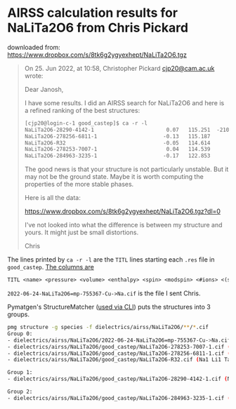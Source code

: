 # AIRSS calculation results for NaLiTa2O6 from Chris Pickard

downloaded from: <https://www.dropbox.com/s/8tk6g2ygyexhept/NaLiTa2O6.tgz>

> On 25. Jun 2022, at 10:58, Christopher Pickard <cjp20@cam.ac.uk> wrote:
>
> Dear Janosh,
>
> I have some results. I did an AIRSS search for NaLiTa2O6 and here is a refined ranking of the best structures:
>
>```txt
> [cjp20@login-c-1 good_castep]$ ca -r -l
> NaLiTa2O6-28290-4142-1                       0.07   115.251  -21030.124   2 LiNaTa2O6    Pmn21          1
> NaLiTa2O6-278256-6811-1                     -0.13   115.187       0.010   1 LiNaTa2O6    R3             1
> NaLiTa2O6-R32                               -0.05   114.614       0.097   1 LiNaTa2O6    R32            1
> NaLiTa2O6-278253-7007-1                      0.04   114.539       0.102   1 LiNaTa2O6    R3             1
> NaLiTa2O6-284963-3235-1                     -0.17   122.853       0.161   1 LiNaTa2O6    R3             1
>```
>
> The good news is that your structure is not particularly unstable. But it may not be the ground state. Maybe it is worth computing the properties of the more stable phases.
>
> Here is all the data:
>
> <https://www.dropbox.com/s/8tk6g2ygyexhept/NaLiTa2O6.tgz?dl=0>
>
> I've not looked into what the difference is between my structure and yours. It might just be small distortions.
>
> Chris

The lines printed by `ca -r -l` are the `TITL` lines starting each `.res` file in `good_castep`. [The columns are](https://airss-docs.github.io/tutorials/examples)

```txt
TITL <name> <pressure> <volume> <enthalpy> <spin> <modspin> <#ions> <(symmetry)> n - <#copies>
```

`2022-06-24-NaLiTa2O6=mp-755367-Cu->Na.cif` is the file I sent Chris.

Pymatgen's StructureMatcher ([used via CLI](https://github.com/materialsproject/pymatgen/blob/69e1026e7dc89f2c41da87f863990603a4244546/pymatgen/cli/pmg_structure.py#L84)) puts the structures into 3 groups.

```sh
pmg structure -g species -f dielectrics/airss/NaLiTa2O6/**/*.cif
Group 0:
- dielectrics/airss/NaLiTa2O6/2022-06-24-NaLiTa2O6=mp-755367-Cu->Na.cif (Na1 Li1 Ta2 O6)
- dielectrics/airss/NaLiTa2O6/good_castep/NaLiTa2O6-278253-7007-1.cif (Na1 Li1 Ta2 O6)
- dielectrics/airss/NaLiTa2O6/good_castep/NaLiTa2O6-278256-6811-1.cif (Na1 Li1 Ta2 O6)
- dielectrics/airss/NaLiTa2O6/good_castep/NaLiTa2O6-R32.cif (Na1 Li1 Ta2 O6)

Group 1:
- dielectrics/airss/NaLiTa2O6/good_castep/NaLiTa2O6-28290-4142-1.cif (Na2 Li2 Ta4 O12)

Group 2:
- dielectrics/airss/NaLiTa2O6/good_castep/NaLiTa2O6-284963-3235-1.cif (Na1 Li1 Ta2 O6)
```
